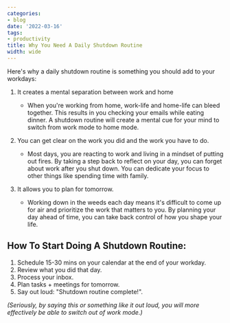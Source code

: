 ```yaml
---
categories:
- blog
date: '2022-03-16'
tags:
- productivity
title: Why You Need A Daily Shutdown Routine
width: wide
---
```


Here's why a daily shutdown routine is something you should add to your workdays:

1. It creates a mental separation between work and home
    - When you're working from home, work-life and home-life can bleed together. This results in you checking your emails while eating dinner. A shutdown routine will create a mental cue for your mind to switch from work mode to home mode.

2. You can get clear on the work you did and the work you have to do.
    - Most days, you are reacting to work and living in a mindset of putting out fires. By taking a step back to reflect on your day, you can forget about work after you shut down. You can dedicate your focus to other things like spending time with family.

3. It allows you to plan for tomorrow.
    - Working down in the weeds each day means it's difficult to come up for air and prioritize the work that matters to you. By planning your day ahead of time, you can take back control of how you shape your life.

## How To Start Doing A Shutdown Routine:

1. Schedule 15-30 mins on your calendar at the end of your workday.
2. Review what you did that day.
3. Process your inbox.
4. Plan tasks + meetings for tomorrow.
5. Say out loud: "Shutdown routine complete!".

_(Seriously, by saying this or something like it out loud, you will more effectively be able to switch out of work mode.)_